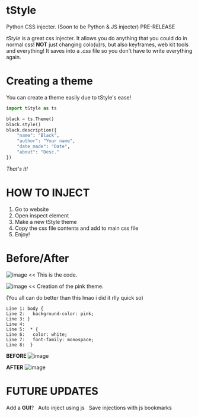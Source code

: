 # tStyle
Python CSS injecter. (Soon to be Python & JS injecter)
PRE-RELEASE


*tStyle* is a great css injecter.
It allows you do anything that you could do in normal css!
**NOT** just changing colo(u)rs, but also keyframes, web kit tools and everything!
It saves into a *.css* file so you don't have to write everything again.


# Creating a theme
You can create a theme easily due to tStyle's ease!
```python
import tStyle as ts

black = ts.Theme()
black.style()
black.description({
    "name": "Black",
    "author": "Your name",
    "date_made": "Date",
    "about": "Desc."
})
```
*That's it!*


# HOW TO INJECT
1. Go to website
2. Open inspect element
3. Make a new tStyle theme
4. Copy the css file contents and add to main css file
5. Enjoy!

# Before/After
![image](https://storage.googleapis.com/replit/images/1612141857411_bb4932e3a37ea06144b4ff096764af80.png)
<< This is the code.

![image](https://storage.googleapis.com/replit/images/1612142990674_113d1fb6772c4db41dcacad1db5fbac2.png)
<< Creation of the pink theme.

(You all can do better than this lmao i did it rlly quick so)
```
Line 1: body {
Line 2:   background-color: pink;
Line 3: }
Line 4:
Line 5:  * {
Line 6:   color: white;
Line 7:   font-family: monospace;
Line 8:  }
```


**BEFORE**
![image](https://storage.googleapis.com/replit/images/1612141906045_72878d65fdf0c4a0699237bd3087ae7a.png)

**AFTER**
![image](https://storage.googleapis.com/replit/images/1612141951251_42f4f787748eed6ba5416b726bad3621.png)



# FUTURE UPDATES
Add a **GUI**? &nbsp;
Auto inject using js &nbsp;
Save injections with js bookmarks
